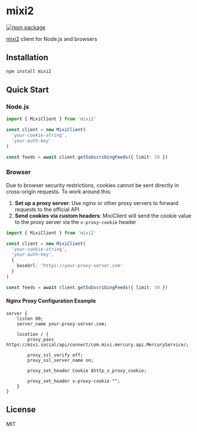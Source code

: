 # mixi2
[![npm package](https://img.shields.io/npm/v/mixi2.svg)](https://www.npmjs.com/package/mixi2)

[mixi2](https://mixi.social/) client for Node.js and browsers

## Installation

```bash
npm install mixi2
```

## Quick Start

### Node.js

```typescript
import { MixiClient } from 'mixi2'

const client = new MixiClient(
  'your-cookie-string',
  'your-auth-key'
)

const feeds = await client.getSubscribingFeeds({ limit: 50 })
```

### Browser

Due to browser security restrictions, cookies cannot be sent directly in cross-origin requests. To work around this:

1. **Set up a proxy server**: Use nginx or other proxy servers to forward requests to the official API
2. **Send cookies via custom headers**: MixiClient will send the cookie value to the proxy server via the `x-proxy-cookie` header

```typescript
import { MixiClient } from 'mixi2'

const client = new MixiClient(
  'your-cookie-string',
  'your-auth-key',
  {
    baseUrl: 'https://your-proxy-server.com'
  }
)

const feeds = await client.getSubscribingFeeds({ limit: 50 })
```

#### Nginx Proxy Configuration Example

```nginx
server {
    listen 80;
    server_name your-proxy-server.com;

    location / {
        proxy_pass https://mixi.social/api/connect/com.mixi.mercury.api.MercuryService/;

        proxy_ssl_verify off;
        proxy_ssl_server_name on;

        proxy_set_header Cookie $http_x_proxy_cookie;

        proxy_set_header x-proxy-cookie "";
    }
}
```

## License

MIT
